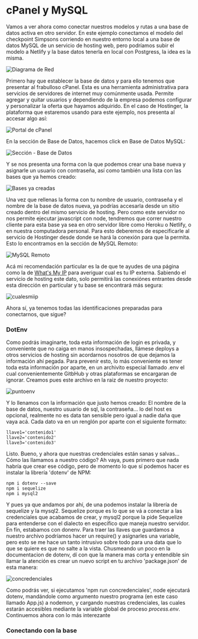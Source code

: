 # cPanel y MySQL

Vamos a ver ahora como conectar nuestros modelos y rutas a una base de datos 
activa en otro servidor. En este ejemplo conectamos el modelo del checkpoint
Simpsons corriendo en nuestro entorno local a una base de datos MySQL de un
servicio de hosting web, pero podríamos subir el modelo a Netlify y la base 
datos tenerla en local con Postgress, la idea es la misma.

![Diagrama de Red](/_src/assets/client-web-db.png)

Primero hay que establecer la base de datos y para ello tenemos que presentar 
al frabulloso cPanel. Esta es una herramienta administrativa para servicios 
de servidores de internet muy comúnmente usada. Permite agregar y quitar usuarios 
y dependiendo de la empresa podemos configurar y personalizar la oferta que hayamos
adquirido. En el caso de Hostinger, la plataforma que estaremos usando para este 
ejemplo, nos presenta al accesar algo así: 

![Portal de cPanel](/_src/assets/portalcpanel.png)

En la sección de Base de Datos, hacemos click en Base de Datos MySQL:

![Sección - Base de Datos](/_src/assets/basededatos.png)

Y se nos presenta una forma con la que podemos crear una base nueva y asignarle un
usuario con contraseña, así como también una lista con las bases que ya hemos creado:

![Bases ya creadas](/_src/assets/basesdetalle.png)

Una vez que rellenas la forma con tu nombre de usuario, contraseña y el nombre de la 
base de datos nueva, ya podrías accesarla desde un sitio creado dentro del mismo servicio
de hosting. Pero como este servidor no nos permite ejecutar javascript con node, 
tendremos que correr nuestro cliente para esta base ya sea en otro servidor libre
como Heroku o Netlify, o en nuestra computadora personal. Para esto deberemos de 
especificarle al servicio de Hostinger desde donde se hará la conexión para que la permita.
Esto lo encontramos en la sección de MySQL Remoto:

![MySQL Remoto](/_src/assets/mysqlremoto.png)

Acá mi recomendación particular es la de que te ayudes de una página como la de 
[What's My IP](https://www.whatsmyip.org/) para averiguar cual es tu IP externa. Sabiendo el 
servicio de hosting este dato, solo permitirá las conexiónes entrantes desde esta dirección
en particular y tu base se encontrará más segura:

![cualesmiip](/_src/assets/cualesmiip.png)

Ahora sí, ya tenemos todas las identificaciones preparadas para conectarnos, que sigue? 

### DotEnv

Como podrás imaginarte, toda esta información de login es privada, y conveniente que no 
caiga en manos insospechadas, llámese deploys a otros servicios de hosting sin acordarnos
nosotros de que dejamos la información ahí pegada. Para prevenir esto, lo más conveniente
es tener toda esta información por aparte, en un archivito especial llamado .env el cual 
convenientemente GitbHub y otras plataformas se encargaran de ignorar. Creamos pues este 
archivo en la raiz de nuestro proyecto:

![puntoenv](/_src/assets/puntoenv.png)

Y lo llenamos con la información que justo hemos creado: El nombre de la base de datos, 
nuestro usuario de sql, la contraseña... lo del host es opcional, realmente no es data
tan sensible pero igual a nadie daña que vaya acá. Cada dato va en un renglón por aparte
con el siguiente formato:

```
llave1='contenido1'
llave2='contenido2'
llave3='contenido3'
```

Listo. Bueno, y ahora que nuestras credenciales están sanas y salvas... Cómo las llamamos 
a nuestro código? Ah vaya, pues primero que nada habría que crear ese código, pero de 
momento lo que sí podemos hacer es instalar la librería 'dotenv' de NPM:

```
npm i dotenv --save
npm i sequelize
npm i mysql2
```

Y pues ya que andamos por ahí, de una podemos instalar la librería de sequelize y la mysql2.
Sequelize porque es lo que se vá a conectar a las credenciales que acabamos de crear, y mysql2
porque la pide Sequelize para entenderse con el dialecto en específico que maneja nuestro
servidor. En fín, estabamos con donenv. Para traer las llaves que guardamos a nuestro archivo
podríamos hacer un require() y asígnarles una variable, pero esto se me hace un tanto intrusivo
sobre todo para una data que lo que se quiere es que no salte a la vista. Chusmeando un poco 
en la documentacion de dotenv, dí con que la manera mas corta y entendible sin llamar la atención
es crear un nuevo script en tu archivo 'package.json' de esta manera:

![concredenciales](/_src/assets/code.png)

Como podrás ver, si ejecutamos 'npm run concredenciales', node ejecutará dotenv, mandándole 
como argumento nuestro programa (en este caso llamado App.js) a nodemon, y cargando nuestras 
credenciales, las cuales estarán accesibles mediante la variable global de proceso 
_process.env_. Continuemos ahora con lo más interezante

### Conectando con la base


